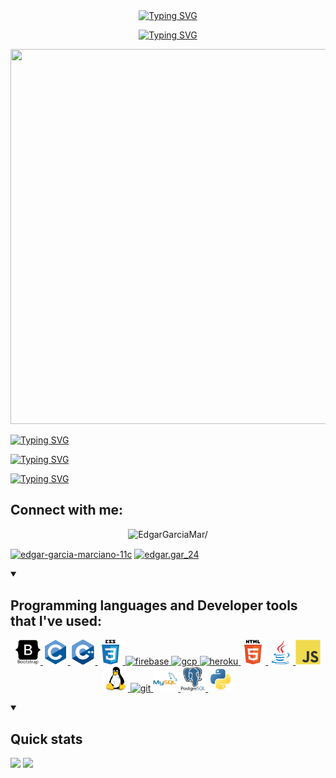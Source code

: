 <div align="center">
<a href="https://git.io/typing-svg"><img src="https://readme-typing-svg.herokuapp.com?font=Lobster&size=30&pause=1000&color=0C57A2&center=true&width=435&lines=Hi+%F0%9F%91%8B%2C+I'm+Edgar" alt="Typing SVG" /></a>


<a href="https://git.io/typing-svg"><img src="https://readme-typing-svg.herokuapp.com?font=Lobster&size=30&pause=1000&color=0C57A2&center=true&vCenter=true&width=435&lines=A+passionate+Programmer+from++%F0%9F%87%B2%F0%9F%87%BD+" alt="Typing SVG" /></a>
</div>




<p align = "center"><img src = "https://github.com/EdgarGarciaMar/EdgarGarciaMar/blob/main/G.gif" width="900" height="600"/></p>


<a href="https://git.io/typing-svg"><img src="https://readme-typing-svg.herokuapp.com?font=Lobster&size=30&pause=1000&color=0C57A2&width=435&lines=-I%E2%80%99m+currently+learning+Python+%F0%9F%90%8D" alt="Typing SVG" /></a>

<a href="https://git.io/typing-svg"><img src="https://readme-typing-svg.herokuapp.com?font=Lobster&size=30&pause=1000&color=0C57A2&width=435&lines=-All+of+my+projects+are+available+%F0%9F%91%87" alt="Typing SVG" /></a>

<a href="https://git.io/typing-svg"><img src="https://readme-typing-svg.herokuapp.com?font=Lobster&size=30&pause=1000&color=0C57A2&width=435&lines=-I+love+motorsport+%F0%9F%8F%8E" alt="Typing SVG" /></a>



<h2 align="left">Connect with me:</h2>
<p align="center"> <img src=https://komarev.com/ghpvc/?username=EdgarGarciaMar&color=brightgreen&style=plastic alt=EdgarGarciaMar/> </p>
<p align="left">
<a href="https://linkedin.com/in/edgar-garcia-marciano-11c" target="blank"><img align="center" src="https://raw.githubusercontent.com/rahuldkjain/github-profile-readme-generator/master/src/images/icons/Social/linked-in-alt.svg" alt="edgar-garcia-marciano-11c" height="30" width="40" /></a>
<a href="https://instagram.com/edgar.gar_24" target="blank"><img align="center" src="https://raw.githubusercontent.com/rahuldkjain/github-profile-readme-generator/master/src/images/icons/Social/instagram.svg" alt="edgar.gar_24" height="30" width="40" /></a>
</p>
<details open="">
  <summary><h2>Programming languages and Developer tools that I've used:</h2></summary>

<p align="center">
<a href="https://getbootstrap.com" target="_blank" rel="noreferrer">
<img src="https://raw.githubusercontent.com/devicons/devicon/master/icons/bootstrap/bootstrap-plain-wordmark.svg" alt="bootstrap" width="40" height="40"/</a>
      <a href="https://www.cprogramming.com/" target="_blank" rel="noreferrer">
        <img
          src="https://raw.githubusercontent.com/devicons/devicon/master/icons/c/c-original.svg"
          alt="c"
          width="40"
          height="40"
        />
      </a>
        <a href="https://www.w3schools.com/cpp/" target="_blank" rel="noreferrer">
        <img
          src="https://raw.githubusercontent.com/devicons/devicon/master/icons/cplusplus/cplusplus-original.svg"
          alt="cplusplus"
          width="40"
          height="40"
        />
      </a>
      <a href="https://www.w3schools.com/css/" target="_blank" rel="noreferrer">
        <img
          src="https://raw.githubusercontent.com/devicons/devicon/master/icons/css3/css3-original-wordmark.svg"
          alt="css3"
          width="40"
          height="40"
        />
      </a>
      <a href="https://firebase.google.com/" target="_blank" rel="noreferrer">
        <img
          src="https://www.vectorlogo.zone/logos/firebase/firebase-icon.svg"
          alt="firebase"
          width="40"
          height="40"
        />
      </a>
      <a href="https://cloud.google.com" target="_blank" rel="noreferrer">
        <img
          src="https://www.vectorlogo.zone/logos/google_cloud/google_cloud-icon.svg"
          alt="gcp"
          width="40"
          height="40"
        />
      </a>
      <a href="https://heroku.com" target="_blank" rel="noreferrer">
        <img
          src="https://www.vectorlogo.zone/logos/heroku/heroku-icon.svg"
          alt="heroku"
          width="40"
          height="40"
        />
      </a>
      <a href="https://www.w3.org/html/" target="_blank" rel="noreferrer">
        <img
          src="https://raw.githubusercontent.com/devicons/devicon/master/icons/html5/html5-original-wordmark.svg"
          alt="html5"
          width="40"
          height="40"
        />
      </a>
      <a href="https://www.java.com" target="_blank" rel="noreferrer">
        <img
          src="https://raw.githubusercontent.com/devicons/devicon/master/icons/java/java-original.svg"
          alt="java"
          width="40"
          height="40"
        />
      </a>
      <a
        href="https://developer.mozilla.org/en-US/docs/Web/JavaScript"
        target="_blank"
        rel="noreferrer"
      >
        <img
          src="https://raw.githubusercontent.com/devicons/devicon/master/icons/javascript/javascript-original.svg"
          alt="javascript"
          width="40"
          height="40"
        />
      </a>
      <a href="https://www.linux.org/" target="_blank" rel="noreferrer">
        <img
          src="https://raw.githubusercontent.com/devicons/devicon/master/icons/linux/linux-original.svg"
          alt="linux"
          width="40"
          height="40"
        />
      </a>
  <a href="https://git-scm.com/" target="_blank" rel="noreferrer">
        <img
          src="https://www.vectorlogo.zone/logos/git-scm/git-scm-icon.svg"
          alt="git"
          width="40"
          height="40"
        />
      </a>
      <a href="https://www.mysql.com/" target="_blank" rel="noreferrer">
        <img
          src="https://raw.githubusercontent.com/devicons/devicon/master/icons/mysql/mysql-original-wordmark.svg"
          alt="mysql"
          width="40"
          height="40"
        />
      </a>
      <a href="https://www.postgresql.org" target="_blank" rel="noreferrer">
        <img
          src="https://raw.githubusercontent.com/devicons/devicon/master/icons/postgresql/postgresql-original-wordmark.svg"
          alt="postgresql"
          width="40"
          height="40"
        />
      </a>
      <a href="https://www.python.org" target="_blank" rel="noreferrer">
        <img
          src="https://raw.githubusercontent.com/devicons/devicon/master/icons/python/python-original.svg"
          alt="python"
          width="40"
          height="40"
        />
      </a>
    </p>
    </p>
</details>
  <details open="">
  <summary><h2>Quick stats</h2></summary>
    
  
  <picture>
<source 
  srcset="https://github-readme-stats.vercel.app/api/top-langs?username=EdgarGarciaMar&show_icons=true&theme=tokyonight"
  media="(prefers-color-scheme: dark)"
/>
<source
  srcset="https://github-readme-stats.vercel.app/api?username=EdgarGarciaMar&show_icons=true"
  media="(prefers-color-scheme: light), (prefers-color-scheme: no-preference)"
/>
<img src="https://github-readme-stats.vercel.app/api?username=EdgarGarciaMar&show_icons=true" />
</picture>
  
  
  <picture>
<source 
  srcset="https://github-readme-stats.vercel.app/api?username=EdgarGarciaMar&show_icons=true&theme=tokyonight"
  media="(prefers-color-scheme: dark)"
/>
<source
  srcset="https://github-readme-stats.vercel.app/api?username=EdgarGarciaMar&show_icons=true"
  media="(prefers-color-scheme: light), (prefers-color-scheme: no-preference)"
/>
<img src="https://github-readme-stats.vercel.app/api?username=EdgarGarciaMar&show_icons=true" />
</picture>
  

</details>
